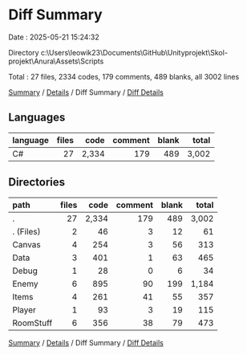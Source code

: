 # Diff Summary

Date : 2025-05-21 15:24:32

Directory c:\\Users\\leowik23\\Documents\\GitHub\\Unityprojekt\\Skol-projekt\\Anura\\Assets\\Scripts

Total : 27 files,  2334 codes, 179 comments, 489 blanks, all 3002 lines

[Summary](results.md) / [Details](details.md) / Diff Summary / [Diff Details](diff-details.md)

## Languages
| language | files | code | comment | blank | total |
| :--- | ---: | ---: | ---: | ---: | ---: |
| C# | 27 | 2,334 | 179 | 489 | 3,002 |

## Directories
| path | files | code | comment | blank | total |
| :--- | ---: | ---: | ---: | ---: | ---: |
| . | 27 | 2,334 | 179 | 489 | 3,002 |
| . (Files) | 2 | 46 | 3 | 12 | 61 |
| Canvas | 4 | 254 | 3 | 56 | 313 |
| Data | 3 | 401 | 1 | 63 | 465 |
| Debug | 1 | 28 | 0 | 6 | 34 |
| Enemy | 6 | 895 | 90 | 199 | 1,184 |
| Items | 4 | 261 | 41 | 55 | 357 |
| Player | 1 | 93 | 3 | 19 | 115 |
| RoomStuff | 6 | 356 | 38 | 79 | 473 |

[Summary](results.md) / [Details](details.md) / Diff Summary / [Diff Details](diff-details.md)